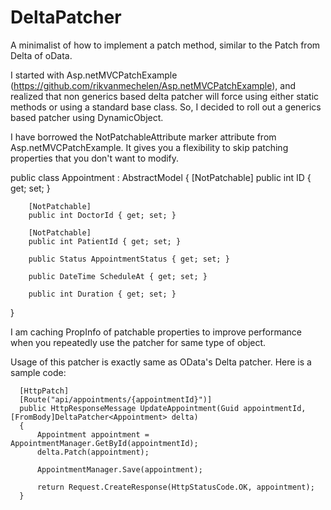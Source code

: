 DeltaPatcher
============

A minimalist of how to implement a patch method, similar to the Patch from Delta of oData.

I started with Asp.netMVCPatchExample (https://github.com/rikvanmechelen/Asp.netMVCPatchExample), and realized that non generics based delta patcher will force using either static methods or using a standard base class. So, I decided to roll out a generics based patcher using DynamicObject. 

I have borrowed the NotPatchableAttribute marker attribute from Asp.netMVCPatchExample.  It gives you a flexibility to skip patching properties that you don't want to modify.

public class Appointment : AbstractModel
{
        [NotPatchable]
        public int ID { get; set; }

        [NotPatchable]
        public int DoctorId { get; set; }

        [NotPatchable]
        public int PatientId { get; set; }

        public Status AppointmentStatus { get; set; }

        public DateTime ScheduleAt { get; set; }

        public int Duration { get; set; }
}


I am caching PropInfo of patchable properties to improve performance when you repeatedly use the patcher for same type of object.

Usage of this patcher is exactly same as OData's Delta patcher. Here is a sample code:

      [HttpPatch]
      [Route("api/appointments/{appointmentId}")]
      public HttpResponseMessage UpdateAppointment(Guid appointmentId, [FromBody]DeltaPatcher<Appointment> delta)
      {
          Appointment appointment = AppointmentManager.GetById(appointmentId);
          delta.Patch(appointment);

          AppointmentManager.Save(appointment);

          return Request.CreateResponse(HttpStatusCode.OK, appointment);
      }

